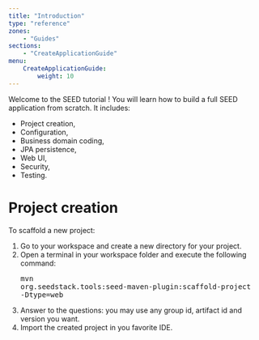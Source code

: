 ```yaml
---
title: "Introduction"
type: "reference"
zones:
    - "Guides"
sections:
    - "CreateApplicationGuide"
menu:
    CreateApplicationGuide:
        weight: 10
---
```


Welcome to the SEED tutorial ! You will learn how to build a full SEED application from scratch. It includes:

* Project creation,
* Configuration,
* Business domain coding,
* JPA persistence,
* Web UI,
* Security,
* Testing.

# Project creation

To scaffold a new project:

1. Go to your workspace and create a new directory for your project.
2. Open a terminal in your workspace folder and execute the following command:
  <br/> <pre>mvn org.seedstack.tools:seed-maven-plugin:scaffold-project -Dtype=web</pre>
3. Answer to the questions: you may use any group id, artifact id and version you want.
4. Import the created project in you favorite IDE.
